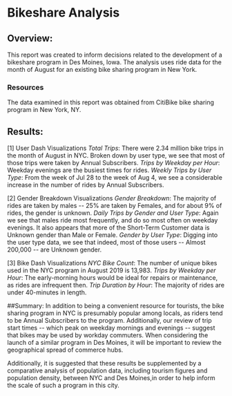 # Bikeshare Analysis
## Overview:
This report was created to inform decisions related to the development of a bikeshare program in Des Moines, Iowa. The analysis uses ride data for the month of August for an existing bike sharing program in New York.
### Resources
The data examined in this report was obtained from CitiBike bike sharing program in New York, NY.

## Results:
[1]
User Dash Visualizations
*Total Trips*: There were 2.34 million bike trips in the month of August in NYC. Broken down by user type, we see that most of those trips were taken by Annual Subscribers.
*Trips by Weekday per Hour*: Weekday evenings are the busiest times for rides.
*Weekly Trips by User Type*: From the week of Jul 28 to the week of Aug 4, we see a considerable increase in the number of rides by Annual Subscribers.

[2]
Gender Breakdown Visualizations
*Gender Breakdown*: The majority of rides are taken by males -- 25% are taken by Females, and for about 9% of rides, the gender is unknown.
*Daily Trips by Gender and User Type*: Again we see that males ride most frequently, and do so most often on weekday evenings. It also appears that more of the Short-Term Customer data is Unknown gender than Male or Female.
*Gender by User Type*: Digging into the user type data, we see that indeed, most of those users -- Almost 200,000 -- are Unknown gender.

[3]
Bike Dash Visualizations
*NYC Bike Count*: The number of unique bikes used in the NYC program in August 2019 is 13,983. 
*Trips by Weekday per Hour*: The early-morning hours would be ideal for repairs or maintenance, as rides are infrequent then.
*Trip Duration by Hour*: The majority of rides are under 40-minutes in length.


##Summary:
In addition to being a convenient resource for tourists, the bike sharing program in NYC is presumably popular among locals, as riders tend to be Annual Subscribers to the program. Additionally, our review of trip start times -- which peak on weekday mornings and evenings -- suggest that bikes may be used by workday commuters. When considering the launch of a similar program in Des Moines, it will be important to review the geographical spread of commerce hubs.

Additionally, it is suggested that these results be supplemented by a comparative analysis of population data, including tourism figures and population density, between NYC and Des Moines,in order to help inform the scale of such a program in this city.
